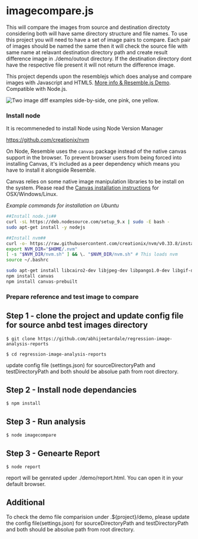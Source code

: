 imagecompare.js
==========
This will compare the images from source and destination directoty considering both will have same directory structure and file names.
To use this project you will need to have a set of image pairs to compare.
Each pair of images should be named the same then it will check the source file with same name at relavant destination directory path and create result difference image in ./demo/outout directory. 
If the destination directory dont have the respective file present it will not return the difference image.

This project depends upon the resemblejs which does analyse and compare images with Javascript and HTML5. [More info & Resemble.js Demo](http://huddle.github.com/Resemble.js/). Compatible with Node.js.

![Two image diff examples side-by-side, one pink, one yellow.](https://raw.github.com/Huddle/Resemble.js/master/demoassets/readmeimage.jpg "Visual image comparison")


### Install node

It is recommeneded to install Node using Node Version Manager

https://github.com/creationix/nvm

On Node, Resemble uses the `canvas` package instead of the native canvas support in the browser. To prevent browser users from being forced into installing Canvas, it's included as a peer dependency which means you have to install it alongside Resemble.

Canvas relies on some native image manipulation libraries to be install on the system. Please read the [Canvas installation instructions](https://www.npmjs.com/package/canvas) for OSX/Windows/Linux.

*Example commands for installation on Ubuntu*

``` bash
##Install node.js##
curl -sL https://deb.nodesource.com/setup_9.x | sudo -E bash -
sudo apt-get install -y nodejs

##Install nvm##
curl -o- https://raw.githubusercontent.com/creationix/nvm/v0.33.8/install.sh | bash
export NVM_DIR="$HOME/.nvm"
[ -s "$NVM_DIR/nvm.sh" ] && \. "$NVM_DIR/nvm.sh" # This loads nvm
source ~/.bashrc

sudo apt-get install libcairo2-dev libjpeg-dev libpango1.0-dev libgif-dev build-essential g++
npm install canvas
npm install canvas-prebuilt
```

### Prepare reference and test image to compare

## Step 1 - clone the project and update config file for source anbd test images directory
```$ git clone https://github.com/abhijeetardale/regression-image-analysis-reports```

```$ cd regression-image-analysis-reports```

update config file (settings.json) for sourceDirectoryPath and testDirectoryPath and both should be absolue path from root directory.

## Step 2 - Install node dependancies

```$ npm install```

## Step 3 - Run analysis 

```$ node imagecompare```

## Step 3 - Genearte Report 

```$ node report```

report will be genrated upder ./demo/report.html. You can open it in your default browser.

## Additional

To check the demo file comparision under .${project}/demo, please update the config file(settings.json) for sourceDirectoryPath and testDirectoryPath  and both should be absolue path from root directory.
